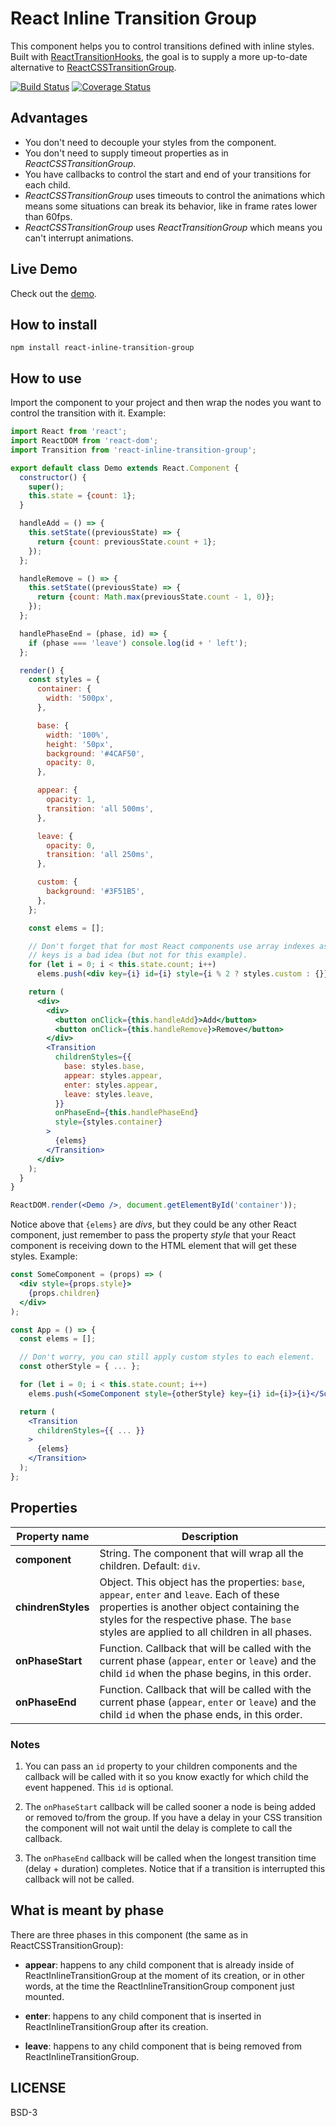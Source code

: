 # React Inline Transition Group

This component helps you to control transitions defined with inline styles. Built with [ReactTransitionHooks](https://github.com/felipethome/react-transition-hooks), the goal is to supply a more up-to-date alternative to [ReactCSSTransitionGroup](https://facebook.github.io/react/docs/animation.html).

[![Build Status](https://travis-ci.org/felipethome/react-inline-transition-group.svg?branch=master)](https://travis-ci.org/felipethome/react-inline-transition-group) [![Coverage Status](https://coveralls.io/repos/github/felipethome/react-inline-transition-group/badge.svg)](https://coveralls.io/github/felipethome/react-inline-transition-group)

## Advantages

* You don't need to decouple your styles from the component.
* You don't need to supply timeout properties as in *ReactCSSTransitionGroup*.
* You have callbacks to control the start and end of your transitions for each child.
* *ReactCSSTransitionGroup* uses timeouts to control the animations which means some situations can break its behavior, like in frame rates lower than 60fps.
* *ReactCSSTransitionGroup* uses *ReactTransitionGroup* which means you can't interrupt animations.

## Live Demo

Check out the [demo](http://felipethome.github.io/react-inline-transition-group/demo/index.html).

## How to install

    npm install react-inline-transition-group

## How to use

Import the component to your project and then wrap the nodes you want to control the transition with it. Example:

```jsx
import React from 'react';
import ReactDOM from 'react-dom';
import Transition from 'react-inline-transition-group';

export default class Demo extends React.Component {
  constructor() {
    super();
    this.state = {count: 1};
  }

  handleAdd = () => {
    this.setState((previousState) => {
      return {count: previousState.count + 1};
    });
  };

  handleRemove = () => {
    this.setState((previousState) => {
      return {count: Math.max(previousState.count - 1, 0)};
    });
  };

  handlePhaseEnd = (phase, id) => {
    if (phase === 'leave') console.log(id + ' left');
  };

  render() {
    const styles = {
      container: {
        width: '500px',
      },

      base: {
        width: '100%',
        height: '50px',
        background: '#4CAF50',
        opacity: 0,
      },

      appear: {
        opacity: 1,
        transition: 'all 500ms',
      },

      leave: {
        opacity: 0,
        transition: 'all 250ms',
      },

      custom: {
        background: '#3F51B5',
      },
    };

    const elems = [];

    // Don't forget that for most React components use array indexes as
    // keys is a bad idea (but not for this example).
    for (let i = 0; i < this.state.count; i++)
      elems.push(<div key={i} id={i} style={i % 2 ? styles.custom : {}}>{i}</div>);

    return (
      <div>
        <div>
          <button onClick={this.handleAdd}>Add</button>
          <button onClick={this.handleRemove}>Remove</button>
        </div>
        <Transition
          childrenStyles={{
            base: styles.base,
            appear: styles.appear,
            enter: styles.appear,
            leave: styles.leave,
          }}
          onPhaseEnd={this.handlePhaseEnd}
          style={styles.container}
        >
          {elems}
        </Transition>
      </div>
    );
  }
}

ReactDOM.render(<Demo />, document.getElementById('container'));
```

Notice above that `{elems}` are *divs*, but they could be any other React component, just remember to pass the property *style* that your React component is receiving down to the HTML element that will get these styles. Example:

```jsx
const SomeComponent = (props) => (
  <div style={props.style}>
    {props.children}
  </div>
);

const App = () => {
  const elems = [];

  // Don't worry, you can still apply custom styles to each element.
  const otherStyle = { ... };

  for (let i = 0; i < this.state.count; i++)
    elems.push(<SomeComponent style={otherStyle} key={i} id={i}>{i}</SomeComponent>);

  return (
    <Transition
      childrenStyles={{ ... }}
    >
      {elems}
    </Transition>
  );
};
```


## Properties

Property name | Description
------------ | -------------
**component** | String. The component that will wrap all the children. Default: `div`.
**chindrenStyles** | Object. This object has the properties: `base`, `appear`, `enter` and `leave`. Each of these properties is another object containing the styles for the respective phase. The `base` styles are applied to all children in all phases.
**onPhaseStart** | Function. Callback that will be called with the current phase (`appear`, `enter` or `leave`) and the child `id` when the phase begins, in this order.
**onPhaseEnd** | Function. Callback that will be called with the current phase (`appear`, `enter` or `leave`) and the child `id` when the phase ends, in this order.

### Notes

1. You can pass an `id` property to your children components and the callback will be called with it so you know exactly for which child the event happened. This `id` is optional.

2. The `onPhaseStart` callback will be called sooner a node is being added or removed to/from the group. If you have a delay in your CSS transition the component will not wait until the delay is complete to call the callback.

3. The `onPhaseEnd` callback will be called when the longest transition time (delay + duration) completes. Notice that if a transition is interrupted this callback will not be called.

## What is meant by phase

There are three phases in this component (the same as in ReactCSSTransitionGroup):

* **appear**: happens to any child component that is already inside of ReactInlineTransitionGroup at the moment of its creation, or in other words, at the time the ReactInlineTransitionGroup component just mounted.

* **enter**: happens to any child component that is inserted in ReactInlineTransitionGroup after its creation.

* **leave**: happens to any child component that is being removed from ReactInlineTransitionGroup.

## LICENSE

BSD-3